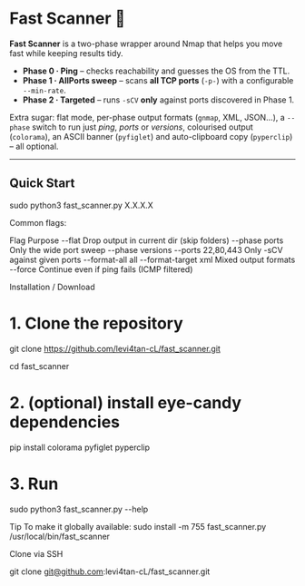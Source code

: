 # Fast Scanner 🚀

**Fast Scanner** is a two-phase wrapper around Nmap that helps you move fast while keeping results tidy.

* **Phase 0&nbsp;· Ping** – checks reachability and guesses the OS from the TTL.  
* **Phase 1&nbsp;· AllPorts sweep** – scans **all TCP ports** (`-p-`) with a configurable `--min-rate`.  
* **Phase 2&nbsp;· Targeted** – runs `-sCV` **only** against ports discovered in Phase 1.  

Extra sugar: flat mode, per-phase output formats (`gnmap`, XML, JSON…), a `--phase` switch to run just *ping*, *ports* or *versions*, colourised output (`colorama`), an ASCII banner (`pyfiglet`) and auto-clipboard copy (`pyperclip`) – all optional.

---

## Quick Start

sudo python3 fast_scanner.py X.X.X.X

Common flags:

Flag	Purpose
--flat	Drop output in current dir (skip folders)
--phase ports	Only the wide port sweep
--phase versions --ports 22,80,443	Only -sCV against given ports
--format-all all --format-target xml	Mixed output formats
--force	Continue even if ping fails (ICMP filtered)

Installation / Download

# 1. Clone the repository
git clone https://github.com/levi4tan-cL/fast_scanner.git

cd fast_scanner

# 2. (optional) install eye-candy dependencies
pip install colorama pyfiglet pyperclip

# 3. Run
sudo python3 fast_scanner.py --help

Tip
To make it globally available:
sudo install -m 755 fast_scanner.py /usr/local/bin/fast_scanner

Clone via SSH

git clone git@github.com:levi4tan-cL/fast_scanner.git
